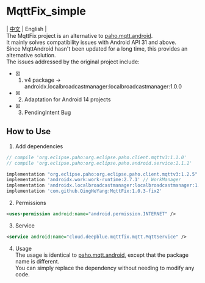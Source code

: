 # MqttFix_simple
| [中文](./README-zh.md) | English |  
The MqttFix project is an alternative to [paho.mqtt.android](https://github.com/eclipse-paho/paho.mqtt.android).  
It mainly solves compatibility issues with Android API 31 and above.  
Since MqttAndroid hasn't been updated for a long time, this provides an alternative solution.  
The issues addressed by the original project include:
- [x] 1. v4 package -> androidx.localbroadcastmanager:localbroadcastmanager:1.0.0
- [x] 2. Adaptation for Android 14 projects
- [x] 3. PendingIntent Bug

## How to Use

1. Add dependencies
```gradle  
// compile 'org.eclipse.paho:org.eclipse.paho.client.mqttv3:1.1.0'
// compile 'org.eclipse.paho:org.eclipse.paho.android.service:1.1.1'

implementation "org.eclipse.paho:org.eclipse.paho.client.mqttv3:1.2.5" // Original Mqtt dependency  
implementation 'androidx.work:work-runtime:2.7.1' // WorkManager  
implementation 'androidx.localbroadcastmanager:localbroadcastmanager:1.0.0' // Replace v4 & do not use 1.1.0  
implementation 'com.github.QingHeYang:MqttFix:1.0.3-fix2'
```

2. Permissions
```xml
<uses-permission android:name="android.permission.INTERNET" />
```  

3. Service
```xml
<service android:name="cloud.deepblue.mqttfix.mqtt.MqttService" />
```  

4. Usage  
   The usage is identical to [paho.mqtt.android](https://github.com/eclipse-paho/paho.mqtt.android), except that the package name is different.  
   You can simply replace the dependency without needing to modify any code.

